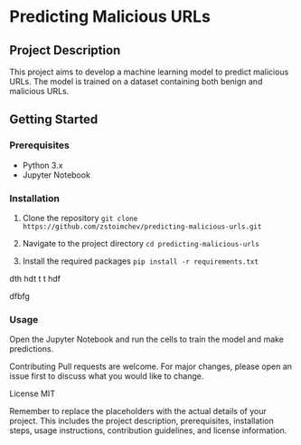 # Predicting Malicious URLs

## Project Description
This project aims to develop a machine learning model to predict malicious URLs. The model is trained on a dataset containing both benign and malicious URLs.

## Getting Started

### Prerequisites
- Python 3.x
- Jupyter Notebook

### Installation
1. Clone the repository
```git clone https://github.com/zstoimchev/predicting-malicious-urls.git```

2. Navigate to the project directory
```cd predicting-malicious-urls```

3. Install the required packages
``` pip install -r requirements.txt ```

dth
hdt
t
t
hdf

dfbfg
### Usage

Open the Jupyter Notebook and run the cells to train the model and make predictions.

Contributing
Pull requests are welcome. For major changes, please open an issue first to discuss what you would like to change.

License
MIT


Remember to replace the placeholders with the actual details of your project. This includes the project description, prerequisites, installation steps, usage instructions, contribution guidelines, and license information.
